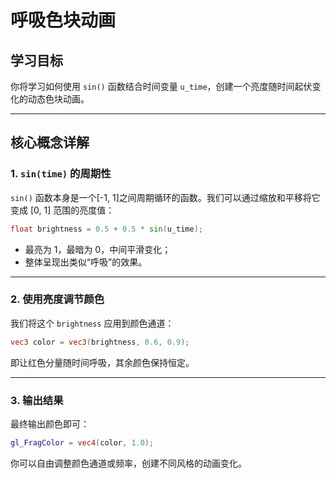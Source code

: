 # 呼吸色块动画

## 学习目标

你将学习如何使用 `sin()` 函数结合时间变量 `u_time`，创建一个亮度随时间起伏变化的动态色块动画。

---

## 核心概念详解

### 1. `sin(time)` 的周期性

`sin()` 函数本身是一个[-1, 1]之间周期循环的函数。我们可以通过缩放和平移将它变成 [0, 1] 范围的亮度值：

```glsl
float brightness = 0.5 + 0.5 * sin(u_time);
```

- 最亮为 1，最暗为 0，中间平滑变化；
- 整体呈现出类似“呼吸”的效果。

---

### 2. 使用亮度调节颜色

我们将这个 `brightness` 应用到颜色通道：

```glsl
vec3 color = vec3(brightness, 0.6, 0.9);
```

即让红色分量随时间呼吸，其余颜色保持恒定。

---

### 3. 输出结果

最终输出颜色即可：

```glsl
gl_FragColor = vec4(color, 1.0);
```

你可以自由调整颜色通道或频率，创建不同风格的动画变化。
